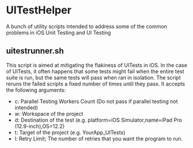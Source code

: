 # UITestHelper
A bunch of utility scripts intended to address some of the common problems in iOS Unit Testing and UI Testing

## uitestrunner.sh
This script is aimed at mitigating the flakiness of UITests in iOS. In the case of UITests, it often happens that some tests might fail when the entire test suite is run, but the same tests will pass when ran in isolation.
The script reruns the failed scripts a fixed number of times until they pass.
It accepts the following arguments: 
* c: Parallel Testing Workers Count (Do not pass if parallel testing not intended)
* w: Workspace of the project
* d: Destination of the test (e.g. platform=iOS Simulator,name=iPad Pro (12.9-inch),OS=12.2)
* t: Target of the project (e.g. YourApp_UITests)
* l: Retry Limit; The number of retries that you want the program to run.
